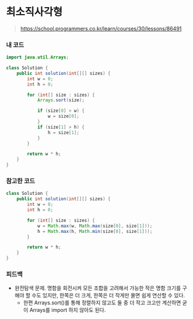 # 최소직사각형

> https://school.programmers.co.kr/learn/courses/30/lessons/86491

### 내 코드

```java
import java.util.Arrays;

class Solution {
    public int solution(int[][] sizes) {
        int w = 0;
        int h = 0;

        for (int[] size : sizes) {
            Arrays.sort(size);

            if (size[0] > w) {
                w = size[0];
            }
            if (size[1] > h) {
                h = size[1];
            }
        }

        return w * h;
    }
}
```

### 참고한 코드

```java
class Solution {
    public int solution(int[][] sizes) {
        int w = 0;
        int h = 0;

        for (int[] size : sizes) {
            w = Math.max(w, Math.max(size[0], size[1]));
            h = Math.max(h, Math.min(size[0], size[1]));
        }

        return w * h;
    }
}
```

### 피드백

- 완전탐색 문제. 명함을 회전시켜 모든 조합을 고려해서 가능한 작은 명함 크기를 구해야 할 수도 있지만, 한쪽은 더 크게, 한쪽은 더 작게만 몰면 쉽게 연산할 수 있다.
    - 한편 Arrays.sort()를 통해 정렬하지 않고도 둘 중 더 작고 크고만 계산하면 굳이 Arrays를 import 하지 않아도 된다.